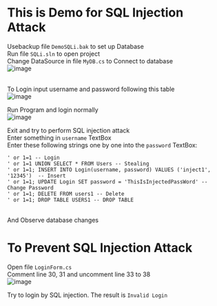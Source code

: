 #  This is Demo for SQL Injection Attack <br>

Usebackup file `DemoSQLi.bak` to set up Database <br>
Run file `SQLi.sln` to open project <br>
Change DataSource in file `MyDB.cs` to Connect to database <br>
![image](https://github.com/user-attachments/assets/d3388462-80da-4909-8411-71a04ba8e00f) <br> <br>

To Login input username and password following this table <br>
![image](https://github.com/user-attachments/assets/903733c5-5dfa-478a-92fc-c926a99f126a) <br>

Run Program and login normally <br>
![image](https://github.com/user-attachments/assets/be7584b8-dfc0-4e15-a98b-a84f8798982c) <br>

Exit and try to perform SQL injection attack <br>
Enter something in `username` TextBox <br>
Enter these following strings one by one into the `password` TextBox:
```
' or 1=1 -- Login
' or 1=1 UNION SELECT * FROM Users -- Stealing
' or 1=1; INSERT INTO Login(username, password) VALUES ('inject1', '12345')  -- Insert 
' or 1=1; UPDATE Login SET password = 'ThisIsInjectedPassWord' -- Change Password
' or 1=1; DELETE FROM users1 -- Delete  
' or 1=1; DROP TABLE USERS1 -- DROP TABLE
```
<br>
And Observe database changes <br>


# To Prevent SQL Injection Attack <br>
Open file `LoginForm.cs` <br> 
Comment line 30, 31 and uncomment line 33 to 38 <br>
![image](https://github.com/user-attachments/assets/4fb4d29b-31e6-439e-bce0-3b0122a1d5ea) <br>

Try to login by SQL injection. The result is `Invalid Login`


